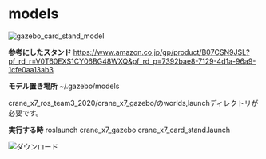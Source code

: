 # models
![gazebo_card_stand_model](https://user-images.githubusercontent.com/72371743/97830667-1510bc80-1d11-11eb-809c-ae885aaa81df.png)

**参考にしたスタンド**
https://www.amazon.co.jp/gp/product/B07CSN9JSL?pf_rd_r=V0T60EXS1CY06BG48WXQ&pf_rd_p=7392bae8-7129-4d1a-96a9-1cfe0aa13ab3

**モデル置き場所**
~/.gazebo/models 

crane_x7_ros_team3_2020/crane_x7_gazebo/のworlds,launchディレクトリが必要です。

**実行する時**
roslaunch crane_x7_gazebo crane_x7_card_stand.launch


![ダウンロード](https://user-images.githubusercontent.com/72371743/98934361-4d8c7380-2525-11eb-9d9b-b7446e183553.gif)
